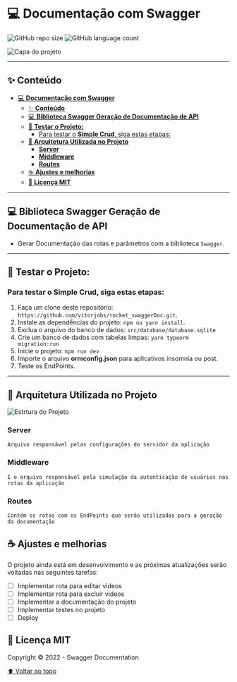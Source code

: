 # 💻 **Documentação com Swagger**

![GitHub repo size](https://img.shields.io/github/repo-size/vitorjobs/rocket_swaggerDoc?style=for-the-badge)
![GitHub language count](https://img.shields.io/github/languages/count/vitorjobs/rocket_swaggerDoc?style=for-the-badge)


![Capa do projeto](.github/CapaSimpleCrud01.png "Layout da Página")
___

## ✨ **Conteúdo**
- [💻 **Documentação com Swagger**](#-documentação-com-swagger)
  - [✨ **Conteúdo**](#-conteúdo)
  - [💻 **Biblioteca Swagger Geração de Documentação de API**](#-biblioteca-swagger-geração-de-documentação-de-api)
  - [🚀 **Testar o Projeto:**](#-testar-o-projeto)
    - [Para testar o **Simple Crud**, siga estas etapas:](#para-testar-o-simple-crud-siga-estas-etapas)
  - [🚧 **Arquitetura Utilizada no Projeto**](#-arquitetura-utilizada-no-projeto)
    - [**Server**](#server)
    - [**Middleware**](#middleware)
    - [**Routes**](#routes)
  - [☕ **Ajustes e melhorias**](#-ajustes-e-melhorias)
  - [📝 **Licença MIT**](#-licença-mit)
___

<!-- ## :construction:  **Ferramentas e Tecnologias Utilizadas no Projeto**
  ![](https://img.shields.io/badge/Node.js-43853D?style=for-the-badge&logo=node.js&logoColor=white)
  ![](https://img.shields.io/badge/TypeScript-007ACC?style=for-the-badge&logo=typescript&logoColor=white)
  ![](https://img.shields.io/badge/SQLite-07405E?style=for-the-badge&logo=sqlite&logoColor=white)
  ![](https://img.shields.io/badge/visualStudio-3498DB?style=for-the-badge&logo=visualstudiocode&logoColor=white")
  ![](https://img.shields.io/badge/Markdown-000000?style=for-the-badge&logo=markdown&logoColor=white) 
  ![](https://img.shields.io/badge/JavaScript-F7DF1E?style=for-the-badge&logo=javascript&logoColor=black)
  ![](https://img.shields.io/badge/Git-E34F26?style=for-the-badge&logo=git&logoColor=white)
  ![](https://img.shields.io/badge/GitHub-100000?style=for-the-badge&logo=github&logoColor=white)  
  ![](https://img.shields.io/badge/Linux-7B42BC?style=for-the-badge&logo=linux&logoColor=black)
___ -->

## 💻 **Biblioteca Swagger Geração de Documentação de API** 
  - Gerar Documentação das rotas e parâmetros com a biblioteca `Swagger`.
___

<!-- ## 📫 **Banco de dados**  
  - Nesta aplicação foi utilizado o `banco de dados relacional`, **SQLITE**, e **Migrations** como forma de versionamento, para gerar a estrutura das tabelas.

  - A configuração de conexão do banco de dados está localizada no arquivo `typeormconfig.json`

    ![configuração de conexão do banco de dados](.github/ormconfig.png "Configuração de conexão do banco de dados")  
___ -->

## 🚀 **Testar o Projeto:**
  ### Para testar o **Simple Crud**, siga estas etapas:

  1. Faça um clone deste repositório: `https://github.com/vitorjobs/rocket_swaggerDoc.git`.
  2. Instale as dependềncias do projeto: `npm ou yarn install`.
  3. Exclua o arquivo do banco de dados: `src/database/database.sqlite`
  4. Crie um banco de dados com tabelas limpas: `yarn typeorm migration:run`
  5. Inicie o projeto: `npm run dev`
  6. Importe o arquivo **ormconfig.json** para aplicativos insomnia ou post.
  7. Teste os EndPoints.
___ 
## 🚧 **Arquitetura Utilizada no Projeto**

  ![Estrtura do Projeto](.github/.....gif "Estrtura do Projeto")
  
  ### **Server**
    Arquivo responsável pelas configurações do servidor da aplicação

  ### **Middleware**
    É o arquivo responsável pela simulação da autenticação de usuários nas rotas da aplicação

  ### **Routes**
    Contém os rotas com os EndPoints que serão utilizadas para a geração da documentação 
  
## ☕ **Ajustes e melhorias**

  O projeto ainda está em desenvolvimento e as próximas atualizações serão voltadas nas seguintes tarefas:

  - [ ] Implementar rota para editar videos
  - [ ] Implementar rota para excluir videos
  - [ ] Implementar a documentação do projeto
  - [ ] Implementar testes no projeto
  - [ ] Deploy

## 📝 **Licença MIT**

  Copyright :copyright: 2022 - Swagger Documentation

  [⬆ Voltar ao topo](#-documentação-com-swagger)<br>